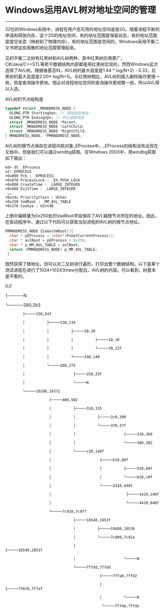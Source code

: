 # Windows运用AVL树对地址空间的管理

-----
32位的Windows系统中，进程在用户态可用的地址空间是低2G。随着进程不断的申请和释放内存，这个2G的地址空间，有的地址范围是保留状态，有的地址范围是提交状态（映射到了物理内存），有的地址范围是空闲的。Windows采用平衡二叉书把这些离散的地址范围管理起来。

见的平衡二叉树有红黑树和AVL树两种，其中红黑树应用更广，C#/Java/C++STL等若干数据结构内部都是用红黑树实现的，然而Windows这次选择了AVL树。根据维基百科，AVL树的最大高度是1.44 * log(N+2) - 0.33，红黑树的最大高度是2.00* log(N+1)。与红黑树相比，AVL树的插入删除操作更慢一些，但是查询操作更快。想必对进程地址空间的查询操作更频繁一些，所以AVL得以入选。

AVL树的节点结构是
```c
typedef struct _MMADDRESS_NODE { 
  ULONG_PTR StartingVpn; // 起始虚拟地址
  ULONG_PTR EndingVpn; // 终止虚拟地址
  struct _MMADDRESS_NODE *Parent; 
  struct _MMADDRESS_NODE *LeftChild; 
  struct _MMADDRESS_NODE *RightChild; 
} MMADDRESS_NODE, *PMMADDRESS_NODE; 
```
AVL树的根节点保存在进程内核对象_EProcess中。_EProcess的结构没有出现在文档中，但是我们可以通过windbg获取。在Windows 2003中，用windbg获取如下输出：

```shell
kd> dt _EProcess 
nt!_EPROCESS 
+0x000 Pcb : _KPROCESS 
+0x078 ProcessLock : _EX_PUSH_LOCK 
+0x080 CreateTime : _LARGE_INTEGER 
+0x088 ExitTime : _LARGE_INTEGER
 …… 
+0x24c PriorityClass : UChar 
+0x250 VadRoot : _MM_AVL_TABLE 
+0x270 Cookie : Uint4B 
```

上图中偏移量为0x250处的VadRoot字段保存了AVL输根节点所在的地址。因此，在驱动程序中，通过以下代码可以获取当前进程的AVL树的根节点地址。

```c
PMMADDRESS_NODE ZsaGetVmRoot(){
  char * pEProcess = (char*)PsGetCurrentProcess(); 
  char * avlRoot = pEProcess + 0x250; 
  char * p_MM_AVL_TABLE = avlRoot; 
  return (PMMADDRESS_NODE) p_MM_AVL_TABLE;
 } 
```

既然获得了根地址，则可以对二叉树进行遍历，打印出整个数据结构。以下是某个测试进程在进行了1024*1024次new分配后，AVL树的内容。可以看到，树基本是平衡的。

 
0,0

├─────N

└─────280,2b3

            ├─────150,24f

            │          ├─────130,134

            │          │          ├─────20,20

            │          │          │          ├─────10,10

            │          │          │          └─────30,12f

            │          │          └─────140,140

            │          └─────260,275

            │                      ├─────250,25f

            │                      └─────N

            └─────10200,10372

                        ├─────400,502

                        │          ├─────310,315

                        │          │          ├─────2c0,300

                        │          │          └─────370,37f

                        │          │                      ├─────320,360

                        │          │                      └─────380,382

                        │          └─────c10,140f

                        │                      ├─────610,80f

                        │                      │          ├─────510,60f

                        │                      │          └─────810,c0f

                        │                      └─────2410,440f

                        │                                  ├─────1410,240f

                        │                                  └─────4410,840f

                        └─────7c930,7c9ff

                                   ├─────10540,1853f

                                   │          ├─────10480,10536

                                   │          └─────7c800,7c92a

                                   │                      ├─────18540,2853f

                                   │                      └─────N

                                   └─────7ffdd,7ffdd

                                               ├─────7ffa0,7ffd2

                                               │          ├─────7f6f0,7f7ef

                                               │          └─────N

                                                └─────7ffde,7ffde


